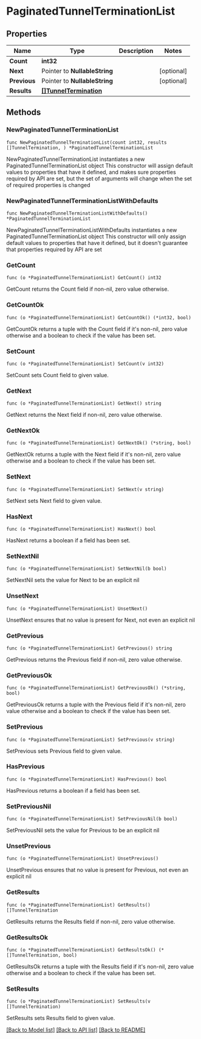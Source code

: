 # PaginatedTunnelTerminationList

## Properties

Name | Type | Description | Notes
------------ | ------------- | ------------- | -------------
**Count** | **int32** |  | 
**Next** | Pointer to **NullableString** |  | [optional] 
**Previous** | Pointer to **NullableString** |  | [optional] 
**Results** | [**[]TunnelTermination**](TunnelTermination.md) |  | 

## Methods

### NewPaginatedTunnelTerminationList

`func NewPaginatedTunnelTerminationList(count int32, results []TunnelTermination, ) *PaginatedTunnelTerminationList`

NewPaginatedTunnelTerminationList instantiates a new PaginatedTunnelTerminationList object
This constructor will assign default values to properties that have it defined,
and makes sure properties required by API are set, but the set of arguments
will change when the set of required properties is changed

### NewPaginatedTunnelTerminationListWithDefaults

`func NewPaginatedTunnelTerminationListWithDefaults() *PaginatedTunnelTerminationList`

NewPaginatedTunnelTerminationListWithDefaults instantiates a new PaginatedTunnelTerminationList object
This constructor will only assign default values to properties that have it defined,
but it doesn't guarantee that properties required by API are set

### GetCount

`func (o *PaginatedTunnelTerminationList) GetCount() int32`

GetCount returns the Count field if non-nil, zero value otherwise.

### GetCountOk

`func (o *PaginatedTunnelTerminationList) GetCountOk() (*int32, bool)`

GetCountOk returns a tuple with the Count field if it's non-nil, zero value otherwise
and a boolean to check if the value has been set.

### SetCount

`func (o *PaginatedTunnelTerminationList) SetCount(v int32)`

SetCount sets Count field to given value.


### GetNext

`func (o *PaginatedTunnelTerminationList) GetNext() string`

GetNext returns the Next field if non-nil, zero value otherwise.

### GetNextOk

`func (o *PaginatedTunnelTerminationList) GetNextOk() (*string, bool)`

GetNextOk returns a tuple with the Next field if it's non-nil, zero value otherwise
and a boolean to check if the value has been set.

### SetNext

`func (o *PaginatedTunnelTerminationList) SetNext(v string)`

SetNext sets Next field to given value.

### HasNext

`func (o *PaginatedTunnelTerminationList) HasNext() bool`

HasNext returns a boolean if a field has been set.

### SetNextNil

`func (o *PaginatedTunnelTerminationList) SetNextNil(b bool)`

 SetNextNil sets the value for Next to be an explicit nil

### UnsetNext
`func (o *PaginatedTunnelTerminationList) UnsetNext()`

UnsetNext ensures that no value is present for Next, not even an explicit nil
### GetPrevious

`func (o *PaginatedTunnelTerminationList) GetPrevious() string`

GetPrevious returns the Previous field if non-nil, zero value otherwise.

### GetPreviousOk

`func (o *PaginatedTunnelTerminationList) GetPreviousOk() (*string, bool)`

GetPreviousOk returns a tuple with the Previous field if it's non-nil, zero value otherwise
and a boolean to check if the value has been set.

### SetPrevious

`func (o *PaginatedTunnelTerminationList) SetPrevious(v string)`

SetPrevious sets Previous field to given value.

### HasPrevious

`func (o *PaginatedTunnelTerminationList) HasPrevious() bool`

HasPrevious returns a boolean if a field has been set.

### SetPreviousNil

`func (o *PaginatedTunnelTerminationList) SetPreviousNil(b bool)`

 SetPreviousNil sets the value for Previous to be an explicit nil

### UnsetPrevious
`func (o *PaginatedTunnelTerminationList) UnsetPrevious()`

UnsetPrevious ensures that no value is present for Previous, not even an explicit nil
### GetResults

`func (o *PaginatedTunnelTerminationList) GetResults() []TunnelTermination`

GetResults returns the Results field if non-nil, zero value otherwise.

### GetResultsOk

`func (o *PaginatedTunnelTerminationList) GetResultsOk() (*[]TunnelTermination, bool)`

GetResultsOk returns a tuple with the Results field if it's non-nil, zero value otherwise
and a boolean to check if the value has been set.

### SetResults

`func (o *PaginatedTunnelTerminationList) SetResults(v []TunnelTermination)`

SetResults sets Results field to given value.



[[Back to Model list]](../README.md#documentation-for-models) [[Back to API list]](../README.md#documentation-for-api-endpoints) [[Back to README]](../README.md)


